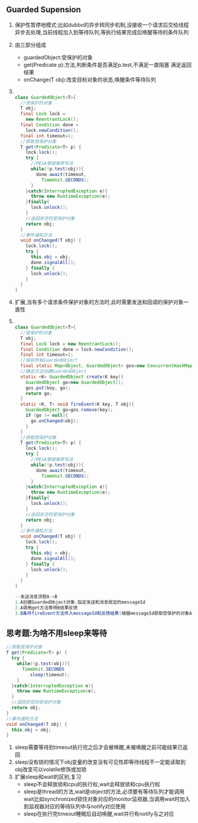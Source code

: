 ## Guarded Supension

1. 保护性暂停地模式:比如dubbo的异步转同步机制,没接收一个请求后交给线程异步去处理,当前线程加入到等待队列,等执行结果完成后唤醒等待的条件队列

2. 由三部分组成

   - guardedObject:受保护的对象
   - get(Predicate<T> p):方法,判断条件是否满足p.test,不满足一直阻塞 满足返回结果
   - onChange(T obj):改变目标对象的状态,唤醒条件等待队列

3. ```java
    
   class GuardedObject<T>{
     //受保护的对象
     T obj;
     final Lock lock = 
       new ReentrantLock();
     final Condition done =
       lock.newCondition();
     final int timeout=1;
     //获取受保护对象  
     T get(Predicate<T> p) {
       lock.lock();
       try {
         //MESA管程推荐写法
         while(!p.test(obj)){
           done.await(timeout, 
             TimeUnit.SECONDS);
         }
       }catch(InterruptedException e){
         throw new RuntimeException(e);
       }finally{
         lock.unlock();
       }
       //返回非空的受保护对象
       return obj;
     }
     //事件通知方法
     void onChanged(T obj) {
       lock.lock();
       try {
         this.obj = obj;
         done.signalAll();
       } finally {
         lock.unlock();
       }
     }
   }
   ```

4. 扩展,当有多个请求条件保护对象的方法时,此时需要发送和回调的保护对象一直性

5. ```java
    
   class GuardedObject<T>{
     //受保护的对象
     T obj;
     final Lock lock = new ReentrantLock();
     final Condition done = lock.newCondition();
     final int timeout=2;
     //保存所有GuardedObject
     final static Map<Object, GuardedObject> gos=new ConcurrentHashMap<>();
     //静态方法创建GuardedObject
     static <K> GuardedObject create(K key){
       GuardedObject go=new GuardedObject();
       gos.put(key, go);
       return go;
     }
     static <K, T> void fireEvent(K key, T obj){
       GuardedObject go=gos.remove(key);
       if (go != null){
         go.onChanged(obj);
       }
     }
     //获取受保护对象  
     T get(Predicate<T> p) {
       lock.lock();
       try {
         //MESA管程推荐写法
         while(!p.test(obj)){
           done.await(timeout, 
             TimeUnit.SECONDS);
         }
       }catch(InterruptedException e){
         throw new RuntimeException(e);
       }finally{
         lock.unlock();
       }
       //返回非空的受保护对象
       return obj;
     }
     //事件通知方法
     void onChanged(T obj) {
       lock.lock();
       try {
         this.obj = obj;
         done.signalAll();
       } finally {
         lock.unlock();
       }
     }
   }
   
   --发送消息流程A->B
   1.A创建GuardedObject对象,指定发送和消息规定的messageId
   2.A调用get方法等待B结果反馈
   3.B条件fireEvent方法传入messageId和反馈结果(根据messageId获取受保护的对象A,唤醒A的条件等待队列)
   ```



## 思考题:为啥不用sleep来等待

```java
//获取受保护对象  
T get(Predicate<T> p) {
  try {
    while(!p.test(obj)){
      TimeUnit.SECONDS
        .sleep(timeout);
    }
  }catch(InterruptedException e){
    throw new RuntimeException(e);
  }
  //返回非空的受保护对象
  return obj;
}
//事件通知方法
void onChanged(T obj) {
  this.obj = obj;
}
```

1. sleep需要等待到timeout执行完之后才会被唤醒,未被唤醒之前可能结果已返回
2. sleep没有锁的情况下obj变量的改变没有可见性即等待线程不一定能读取到obj改变可以volatile修饰或加锁
3. 扩展sleep和wait的区别,复习
   - sleep不会释放锁和cpu的执行权,wait会释放锁和cpu执行权
   - sleep是thread的方法,wait是object的方法,必须要有等待队列才能调用wait比如synchronized锁住对象对应的monitor监视器,当调用wait时加入到监视器对应的等待队列中与notify对应使用
   - sleep在执行完timeout睡眠后自动唤醒,wait并行有notify与之对应